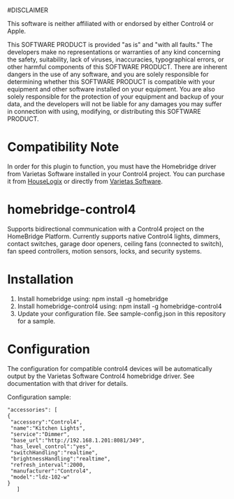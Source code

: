 #DISCLAIMER

This software is neither affiliated with or endorsed by either Control4 or Apple.  

This SOFTWARE PRODUCT is provided "as is" and "with all faults." The developers make no representations
or warranties of any kind concerning the safety, suitability, lack of viruses, inaccuracies, typographical 
errors, or other harmful components of this SOFTWARE PRODUCT. There are inherent dangers in the use of any 
software, and you are solely responsible for determining whether this SOFTWARE PRODUCT is compatible with 
your equipment and other software installed on your equipment. You are also solely responsible for the 
protection of your equipment and backup of your data, and the developers will not be liable for any damages 
you may suffer in connection with using, modifying, or distributing this SOFTWARE PRODUCT. 

# Compatibility Note

In order for this plugin to function, you must have the Homebridge driver from Varietas Software installed
in your Control4 project. You can purchase it from <a href="https://www.houselogix.com/shop/homebridge-driver">HouseLogix</a>
or directly from <a href="http://www.varietassoftware.com/control4">Varietas Software</a>.  

# homebridge-control4

Supports bidirectional communication with a Control4 project on the HomeBridge Platform. Currently supports
native Control4 lights, dimmers, contact switches, garage door openers, ceiling fans (connected to switch),
fan speed controllers, motion sensors, locks, and security systems.

# Installation

1. Install homebridge using: npm install -g homebridge
2. Install homebridge-control4 using: npm install -g homebridge-control4
3. Update your configuration file. See sample-config.json in this repository for a sample. 

# Configuration

The configuration for compatible control4 devices will be automatically output by the Varietas Software
Control4 homebridge driver.  See documentation with that driver for details.

Configuration sample:

 ```
"accessories": [ 
{
  "accessory":"Control4",
  "name":"Kitchen Lights",
  "service":"Dimmer",
  "base_url":"http://192.168.1.201:8081/349",
  "has_level_control":"yes",
  "switchHandling":"realtime",
  "brightnessHandling":"realtime",
  "refresh_interval":2000,
  "manufacturer":"Control4",
  "model":"ldz-102-w"
}
    ]

